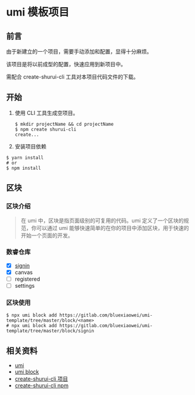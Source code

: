 # umi 模板项目

## 前言

由于新建立的一个项目，需要手动添加和配置，显得十分麻烦。

该项目是将以前成型的配置，快速应用到新项目中。

需配合 create-shurui-cli 工具对本项目代码文件的下载。

## 开始

1. 使用 CLI 工具生成空项目。
  
   ```shell
   $ mkdir projectName && cd projectName
   $ npm create shurui-cli
   create...
   ```

2. 安装项目依赖

  ```shell
  $ yarn install
  # or
  $ npm install
  ```

## 区块

### 区块介绍

> 在 umi 中，区块是指页面级别的可复用的代码。umi 定义了一个区块的规范，你可以通过 umi 能够快速简单的在你的项目中添加区块，用于快速的开始一个页面的开发。

### 数睿仓库

- [x] [signin](/signin.md)
- [x] canvas
- [ ] registered
- [ ] settings

### 区块使用

```shell
$ npx umi block add https://gitlab.com/bluexiaowei/umi-template/tree/master/block/<name>
# npx umi block add https://gitlab.com/bluexiaowei/umi-template/tree/master/block/signin
```

## 相关资料

- [umi](https://umijs.org)
- [umi block](https://umijs.org/zh/guide/block.html)
- [create-shurui-cli 项目](https://gitlab.com/shuruitech/omega-infrastructure/frontend/create-shurui-cli)
- [create-shurui-cli npm](https://www.npmjs.com/package/create-shurui-cli)
